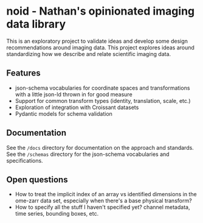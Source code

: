 # noid - Nathan's opinionated imaging data library

This is an exploratory project to validate ideas and develop some design recommendations around imaging data.
This project explores ideas around standardizing how we describe and relate scientific imaging data.

## Features

- json-schema vocabularies for coordinate spaces and transformations with a 
  little json-ld thrown in for good measure
- Support for common transform types (identity, translation, scale, etc.)
- Exploration of integration with Croissant datasets
- Pydantic models for schema validation

## Documentation

See the `/docs` directory for documentation on the approach and standards.
See the `/schemas` directory for the json-schema vocabularies and specifications.

## Open questions

* How to treat the implicit index of an array vs identified dimensions in the ome-zarr data set, especially when there's a base physical transform?
* How to specify all the stuff I haven't specified yet? channel metadata, time series, bounding boxes, etc.